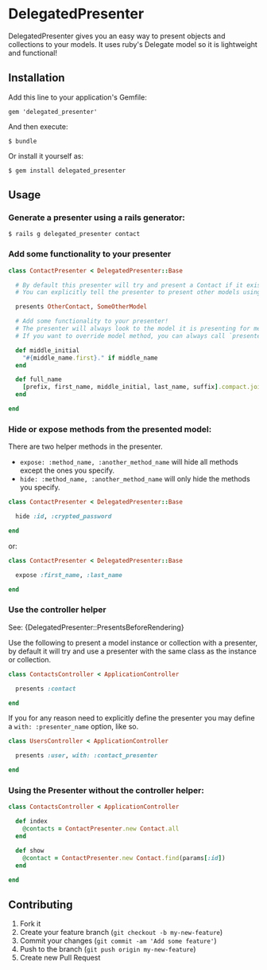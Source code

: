 # DelegatedPresenter

DelegatedPresenter gives you an easy way to present objects and collections to your models. It uses ruby's Delegate model so it is lightweight and functional!

## Installation

Add this line to your application's Gemfile:

    gem 'delegated_presenter'

And then execute:

    $ bundle

Or install it yourself as:

    $ gem install delegated_presenter

## Usage

### Generate a presenter using a rails generator:

    $ rails g delegated_presenter contact

### Add some functionality to your presenter

```ruby
class ContactPresenter < DelegatedPresenter::Base

  # By default this presenter will try and present a Contact if it exists.
  # You can explicitly tell the presenter to present other models using the following syntax:

  presents OtherContact, SomeOtherModel

  # Add some functionality to your presenter!
  # The presenter will always look to the model it is presenting for methods and attributes not defined in the presenter.
  # If you want to override model method, you can always call `presented_model.{method_name}` to access the original method.

  def middle_initial
    "#{middle_name.first}." if middle_name
  end

  def full_name
    [prefix, first_name, middle_initial, last_name, suffix].compact.join(' ')
  end

end
```

### Hide or expose methods from the presented model:

There are two helper methods in the presenter.

* ```expose: :method_name, :another_method_name``` will hide all methods except the ones you specify.
* ```hide: :method_name, :another_method_name``` will only hide the methods you specify.

```ruby
class ContactPresenter < DelegatedPresenter::Base

  hide :id, :crypted_password

end
```

or:

```ruby
class ContactPresenter < DelegatedPresenter::Base

  expose :first_name, :last_name

end
```


### Use the controller helper
See: {DelegatedPresenter::PresentsBeforeRendering}

Use the following to present a model instance or collection with a presenter, by default it will try and use a presenter with the same class as the instance or collection.

```ruby
class ContactsController < ApplicationController

  presents :contact

end
```


If you for any reason need to explicitly define the presenter you may define a ```with: :presenter_name``` option, like so.

```ruby
class UsersController < ApplicationController

  presents :user, with: :contact_presenter

end
```


### Using the Presenter without the controller helper:

```ruby
class ContactsController < ApplicationController

  def index
    @contacts = ContactPresenter.new Contact.all
  end

  def show
    @contact = ContactPresenter.new Contact.find(params[:id])
  end

end

```

## Contributing

1. Fork it
2. Create your feature branch (`git checkout -b my-new-feature`)
3. Commit your changes (`git commit -am 'Add some feature'`)
4. Push to the branch (`git push origin my-new-feature`)
5. Create new Pull Request
